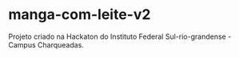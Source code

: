 # manga-com-leite-v2
Projeto criado na Hackaton do Instituto Federal Sul-rio-grandense - Campus Charqueadas.
